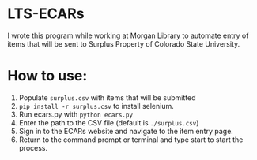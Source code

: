 # LTS-ECARs

I wrote this program while working at Morgan Library to automate entry of items that will be sent to Surplus Property of Colorado State University. 


# How to use:

1. Populate `surplus.csv` with items that will be submitted 
2. `pip install -r surplus.csv` to install selenium.
3. Run ecars.py with `python ecars.py`
4. Enter the path to the CSV file (default is `./surplus.csv`)
5. Sign in to the ECARs website and navigate to the item entry page.
6. Return to the command prompt or terminal and type start to start the process.

